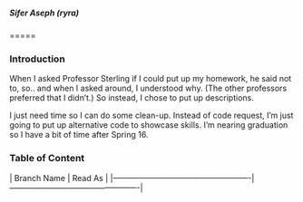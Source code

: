 ##### Sifer Aseph (ryra)
=====

### Introduction

When I asked Professor Sterling if I could put up my homework, he said not to, so.. and when I asked around, I understood why. (The other professors preferred that I didn’t.) So instead, I chose to put up descriptions. 

I just need time so I can do some clean-up. Instead of code request, I’m just going to put up alternative code to showcase skills. I’m nearing graduation so I have a bit of time after Spring 16.

### Table of Content
| Branch Name      | Read As         |
|—————————————————-|————————————————-|